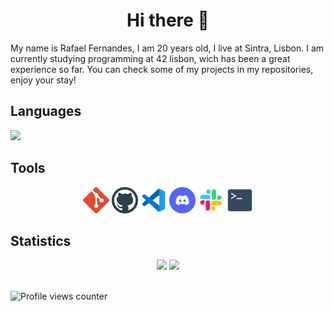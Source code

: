 <div align="center">
  <h1> Hi there 👋 </h1>
</div>

My name is Rafael Fernandes, I am 20 years old, I live at Sintra, Lisbon.
I am currently studying programming at 42 lisbon, wich has been a great experience so far. You can check some of my projects in my repositories, enjoy your stay!

## Languages
![](https://img.shields.io/badge//-C-1?style=square&logo=c&logoColor=white&color=9cf)

## Tools
<div align="center">
  <img src=".github\logo-git.svg" height="42px" alt="GIT"/>
  <img src=".github\logo-github.svg" height="42px" alt="GITHUB"/>
  <img src=".github\logo-vscode.svg" height="42px" alt="VISUAL STUDIO CODE"/>  
  <img src=".github\logo-discord.svg" height="42px" alt="DISCORD"/>
  <img src=".github\logo-slack.svg" height="42px" alt="SLACK"/>
  <img src=".github\logo-bash.svg" height="42px" alt="BASH"/>
</div >

## Statistics

<div align="center">
  <img height="192px" src="https://github-readme-stats.vercel.app/api/top-langs/?username=Rafael2sf&langs_count=3&theme=dracula"/>
  <img height="192px" src="https://github-readme-stats.vercel.app/api?username=Rafael2sf&show_icons=true&theme=aura_dark&include_all_commits=true&count_private=true"/>
</div>

<br />

![Profile views counter](https://komarev.com/ghpvc/?username=Rafael2sf&&style=flat-square)
